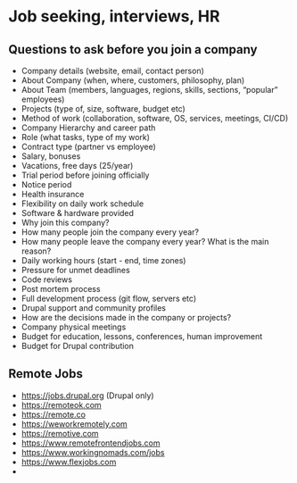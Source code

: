 # Job seeking, interviews, HR

## Questions to ask before you join a company

- Company details (website, email, contact person)
- About Company (when, where, customers, philosophy, plan)
- About Team (members, languages, regions, skills, sections, “popular” employees)
- Projects (type of, size, software, budget etc)
- Method of work (collaboration, software, OS, services, meetings, CI/CD)
- Company Hierarchy and career path
- Role (what tasks, type of my work)
- Contract type (partner vs employee)
- Salary, bonuses
- Vacations, free days (25/year)
- Trial period before joining officially
- Notice period
- Health insurance
- Flexibility on daily work schedule
- Software & hardware provided
- Why join this company?
- How many people join the company every year?
- How many people leave the company every year? What is the main reason?
- Daily working hours (start - end, time zones)
- Pressure for unmet deadlines
- Code reviews
- Post mortem process
- Full development process (git flow, servers etc)
- Drupal support and community profiles
- How are the decisions made in the company or projects?
- Company physical meetings
- Budget for education, lessons, conferences, human improvement
- Budget for Drupal contribution

## Remote Jobs

- https://jobs.drupal.org (Drupal only)
- https://remoteok.com
- https://remote.co
- https://weworkremotely.com
- https://remotive.com
- https://www.remotefrontendjobs.com
- https://www.workingnomads.com/jobs
- https://www.flexjobs.com
- 

